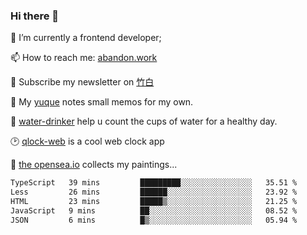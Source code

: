 ### Hi there 👋

<!--
**Alfxjx/Alfxjx** is a ✨ _special_ ✨ repository because its `README.md` (this file) appears on your GitHub profile.

Here are some ideas to get you started:

- 🔭 I’m currently working on ...
- 🌱 I’m currently learning ...
- 👯 I’m looking to collaborate on ...
- 🤔 I’m looking for help with ...
- 💬 Ask me about ...
- 📫 How to reach me: ...
- 😄 Pronouns: ...
- ⚡ Fun fact: ...
-->
🔭  I’m currently a frontend developer;

📫  How to reach me: [abandon.work](https://www.abandon.work/)

🎉  Subscribe my newsletter on [竹白](https://alfxjx.zhubai.love/)

🌱  My [yuque](https://www.yuque.com/alfxjx) notes small memos for my own.

🥤  [water-drinker](https://weldingboys.vercel.app/water) help u count the cups of water for a healthy day.

🕑  [qlock-web](https://qlock-web.vercel.app) is a cool web clock app

🌊  [the opensea.io](https://opensea.io/assets/0x495f947276749ce646f68ac8c248420045cb7b5e/29433830147332339639115006737701029562687338063458078299874716625823015632897) collects my paintings...

<!--START_SECTION:waka-->

```txt
TypeScript   39 mins         █████████░░░░░░░░░░░░░░░░   35.51 %
Less         26 mins         ██████░░░░░░░░░░░░░░░░░░░   23.92 %
HTML         23 mins         █████▒░░░░░░░░░░░░░░░░░░░   21.25 %
JavaScript   9 mins          ██░░░░░░░░░░░░░░░░░░░░░░░   08.52 %
JSON         6 mins          █▒░░░░░░░░░░░░░░░░░░░░░░░   05.94 %
```

<!--END_SECTION:waka-->

